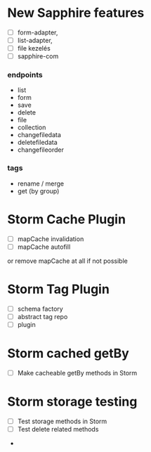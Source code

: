 # New Sapphire features
- [ ] form-adapter,
- [ ] list-adapter,
- [ ] file kezelés
- [ ] sapphire-com

### endpoints
- list
- form
- save
- delete
- file
- collection
- changefiledata
- deletefiledata
- changefileorder

### tags
- rename / merge
- get (by group)

# Storm Cache Plugin
- [ ] mapCache invalidation
- [ ] mapCache autofill

or remove mapCache at all if not possible

# Storm Tag Plugin
- [ ] schema factory
- [ ] abstract tag repo
- [ ] plugin

# Storm cached getBy
- [ ] Make cacheable getBy methods in Storm

# Storm storage testing
- [ ] Test storage methods in Storm
- [ ] Test delete related methods
- 